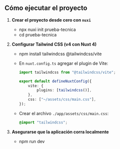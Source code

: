 ## Cómo ejecutar el proyecto

1. **Crear el proyecto desde cero con `nuxi`**

    - npx nuxi init prueba-tecnica
    - cd prueba-tecnica

2. **Configurar Tailwind CSS (v4 con Nuxt 4)**

    - npm install tailwindcss @tailwindcss/vite
    - En `nuxt.config.ts` agregar el plugin de Vite:

        ```ts
        import tailwindcss from "@tailwindcss/vite";

        export default defineNuxtConfig({
            vite: {
                plugins: [tailwindcss()],
            },
            css: ["~/assets/css/main.css"],
        });
        ```

    - Crear el archivo `./app/assets/css/main.css`:

        ```css
        @import "tailwindcss";
        ```

3. **Asegurarse que la aplicación corra localmente**

    - npm run dev
